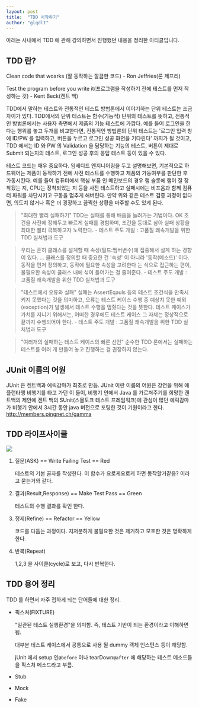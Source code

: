 ```yaml
---
layout: post
title:  "TDD 시작하기"
author: "glqdlt"
---
```


아래는 사내에서 TDD 에 관해 강의하면서 진행했던 내용을 정리한 아티클입니다.

## TDD 란?

Clean code that woarks (잘 동작하는 깔끔한 코드) - Ron Jeffries(론 제프리)

Test the program before you write it(프로그램을 작성하기 전에 테스트를 먼저 작성하는 것) - Kent Beck(켄트 백)

TDD에서 말하는 테스트와 전통적인 테스트 방법론에서 이야기하는 단위 테스트는 조금 차이가 있다. TDD에서의 단위 테스트는 함수(기능적) 단위의 테스트를 뜻하고, 전통적인 방법론에서는 사용자 측면에서 제품의 기능 테스트에 가깝다. 예를 들어 로그인을 한다는 행위를 놓고 두개를 비교한다면, 전통적인 방법론의 단위 테스트는 '로그인 입력 창에 ID/PW 를 입력하고, 버튼을 누르고 로그인 성공 화면을 기다린다' 까지가 될 것이고, TDD 에서는 ID 와 PW 의 Validation 을 담당하는 기능의 테스트, 버튼이 제대로 Submit 되는지의 테스트, 로그인 성공 후의 응답 테스트 등이 있을 수 있다.


테스트 코드는 매우 중요하다. 임베디드 엔지니어링을 두고 설명해보면, 기본적으로 하드웨어는 제품이 동작하기 전에 사전 테스트를 수행하고 제품의 가동여부를 판단한 후 가동시킨다. 예를 들어 컴퓨터에서 핵심 부품 인 메인보드의 경우 램 슬롯에 램이 잘 장착됬는 지, CPU는 장착되었는 지 등을 사전 테스트하고 실패시에는 비프음과 함께 컴퓨터 파워를 차단시키고 구동을 멈추게 해버린다. 만약 위와 같은 테스트 검증 과정이 없다면, 의도치 않거나 혹은 더 굉장하고 끔찍한 상황을 마주할 수도 있게 된다. 


> "최대한 빨리 실패하기" TDD는 실패를 통해 배움을 늘려가는 기법이다. OK 조건을 사전에 정해두고 빠르게 실패를 경험하며, 조건을 등대로 삼아 실패 상황을 최대한 빨리 극복하고자 노력한다. - 테스트 주도 개발 : 고품질 쾌속개발을 위한 TDD 실처법과 도구

> 우리는 흔히 클래스를 설계할 때 속성(필드:멤버변수)에 집중해서 설계 하는 경향이 있다. ... 클래스를 정의할 때 중요한 건 '속성' 이 아니라 '동작(메소드)' 이다. 동작을 먼저 정의하고, 동작에 필요한 속성을 고려한다 는 식으로 접근하는 편이, 불필요한 속성이 클래스 내에 섞여 들어가는 걸 줄여준다. - 테스트 주도 개발 : 고품질 쾌속개발을 위한 TDD 실처법과 도구

> "테스트에서 오류와 실패" 실패는 AssertEqauls 등의 테스트 조건식을 만족시키지 못했다는 것을 의미하고, 오류는 테스트 케이스 수행 중 예상치 못한 예외(exception)가 발생해서 테스트 수행을 멈췄다는 것을 뜻한다. 테스트 케이스가 가치를 지니기 위해서는, 어떠한 경우에도 테스트 케이스 그 자체는 정상적으로 끝까지 수행되어야 한다.  - 테스트 주도 개발 : 고품질 쾌속개발을 위한 TDD 실처법과 도구

> "여러개의 실패하는 테스트 케이스의 빠른 선언" 순수한 TDD 론에서는 실패하는 테스트를 여러 개 만들어 놓고 진행하는 걸 권장하지 않는다.


## JUnit 이름의 어원

JUnit 은 켄트백과 에릭감마가 최초로 만듬. JUnit 이란 이름의 어원은 강연을 위해 애플랜타행 비행기를 타고 가던 이 둘이, 비행기 안에서 Java 를 가르쳐주기를 희망한 캔트백의 제안에 켄트 백의 SUnit(스몰토크 테스트 프레임워크)에 관심이 많던 에릭감마가 비행기 안에서 3시간 동안 java 버전으로 포팅한 것이 기원이라고 한다. http://members.pingnet.ch/gamma

## TDD 라이프사이클

<img src="http://2.bp.blogspot.com/-eMxpoJmZPwM/UvHY2BBeuHI/AAAAAAAAAwM/IvlkwTT4aGU/s1600/Picture1.gif"/>

1. 질문(ASK) == Write Failing Test == Red

    테스트의 기본 골자를 작성한다. 이 함수가 요로케요로케 하면 동작할거같음? 이라고 묻는거와 같다.

2. 결과(Result,Response)  == Make Test Pass == Green

    테스트의 수행 결과를 확인 한다.

3. 정제(Refine) == Refactor == Yellow

    코드를 다듬는 과정이다. 지저분하게 불필요한 것은 제거하고 모호한 것은 명확하게 한다.

4. 반복(Repeat)

    1,2,3 을 사이클(cycle)로 보고, 다시 반복한다.


## TDD 용어 정리

TDD 를 하면서 자주 접하게 되는 단어들에 대한 정리.

- 픽스처(FIXTURE)

    "일관된 테스트 실행환경"을 의미함. 즉, 테스트 기반이 되는 환경이라고 이해하면 됨. 

    대부분 테스트 케이스에서 공통으로 사용 될 dummy 객체 인스턴스 등이 해당함.

    jUnit 에서 setup 인```@before``` 이나 tearDown```@after``` 에 해당하는 테스트 메소드들을 픽스처 메소드라고 부름.

- Stub

- Mock

- Fake